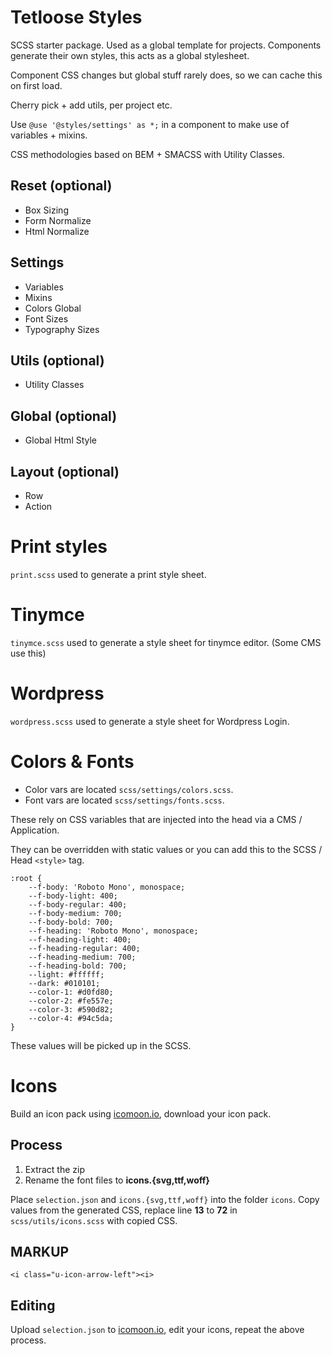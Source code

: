 # Tetloose Styles

SCSS starter package. Used as a global template for projects. Components generate their own styles, this acts as a global stylesheet.

Component CSS changes but global stuff rarely does, so we can cache this on first load.

Cherry pick + add utils, per project etc.

Use `@use '@styles/settings' as *;` in a component to make use of variables + mixins.

CSS methodologies based on BEM + SMACSS with Utility Classes.

## Reset (optional)

- Box Sizing
- Form Normalize
- Html Normalize

## Settings

- Variables
- Mixins
- Colors Global
- Font Sizes
- Typography Sizes

## Utils (optional)

- Utility Classes

## Global (optional)

- Global Html Style

## Layout (optional)

- Row
- Action

# Print styles

`print.scss` used to generate a print style sheet.

# Tinymce

`tinymce.scss` used to generate a style sheet for tinymce editor. (Some CMS use this)

# Wordpress

`wordpress.scss` used to generate a style sheet for Wordpress Login.

# Colors & Fonts

- Color vars are located `scss/settings/colors.scss`.
- Font vars are located `scss/settings/fonts.scss`.

These rely on CSS variables that are injected into the head via a CMS / Application.

They can be overridden with static values or you can add this to the SCSS / Head `<style>` tag.

```
:root {
    --f-body: 'Roboto Mono', monospace;
    --f-body-light: 400;
    --f-body-regular: 400;
    --f-body-medium: 700;
    --f-body-bold: 700;
    --f-heading: 'Roboto Mono', monospace;
    --f-heading-light: 400;
    --f-heading-regular: 400;
    --f-heading-medium: 700;
    --f-heading-bold: 700;
    --light: #ffffff;
    --dark: #010101;
    --color-1: #d0fd80;
    --color-2: #fe557e;
    --color-3: #590d82;
    --color-4: #94c5da;
}
```

These values will be picked up in the SCSS.

# Icons

Build an icon pack using [icomoon.io](https://icomoon.io/), download your icon pack.

## Process

1. Extract the zip
2. Rename the font files to **icons.{svg,ttf,woff}**

Place `selection.json` and `icons.{svg,ttf,woff}` into the folder `icons`. Copy values from the generated CSS, replace line **13** to **72** in `scss/utils/icons.scss` with copied CSS.

## MARKUP

`<i class="u-icon-arrow-left"><i>`

## Editing

Upload `selection.json` to [icomoon.io](https://icomoon.io/), edit your icons, repeat the above process.
